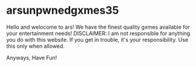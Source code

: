 # arsunpwnedgxmes35
Hello and welocome to ars!
We have the finest quality gxmes available for your entertainment needs!
DISCLAIMER: I am not responsible for anything you do with this website.
If you get in trouble, it's your responsibility. Use this only when allowed.

Anyways, Have Fun!
